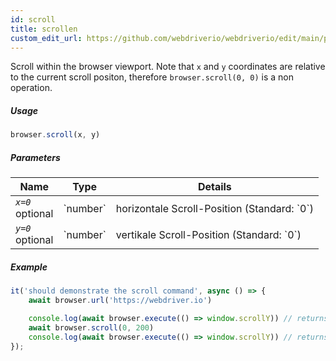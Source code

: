 ```yaml
---
id: scroll
title: scrollen
custom_edit_url: https://github.com/webdriverio/webdriverio/edit/main/packages/webdriverio/src/commands/browser/scroll.ts
---
```


Scroll within the browser viewport. Note that `x` and `y` coordinates are relative to the current
scroll positon, therefore `browser.scroll(0, 0)` is a non operation.

##### Usage

```js
browser.scroll(x, y)
```

##### Parameters

<table>
  <thead>
    <tr>
      <th>Name</th><th>Type</th><th>Details</th>
    </tr>
  </thead>
  <tbody>
    <tr>
      <td><code><var>x=0</var></code><br /><span className="label labelWarning">optional</span></td>
      <td>`number`</td>
      <td>horizontale Scroll-Position (Standard: `0`)</td>
    </tr>
    <tr>
      <td><code><var>y=0</var></code><br /><span className="label labelWarning">optional</span></td>
      <td>`number`</td>
      <td>vertikale Scroll-Position (Standard: `0`)</td>
    </tr>
  </tbody>
</table>

##### Example

```js title="scroll.js"
it('should demonstrate the scroll command', async () => {
    await browser.url('https://webdriver.io')

    console.log(await browser.execute(() => window.scrollY)) // returns 0
    await browser.scroll(0, 200)
    console.log(await browser.execute(() => window.scrollY)) // returns 200
});
```
